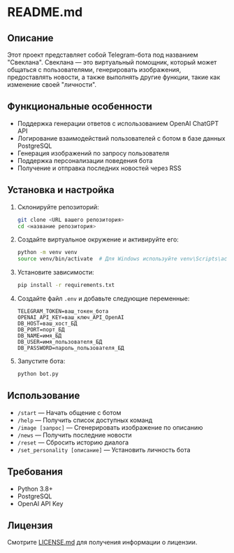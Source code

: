 # README.md

## Описание

Этот проект представляет собой Telegram-бота под названием "Свеклана". Свеклана — это виртуальный помощник, который может общаться с пользователями, генерировать изображения, предоставлять новости, а также выполнять другие функции, такие как изменение своей "личности".

## Функциональные особенности
- Поддержка генерации ответов с использованием OpenAI ChatGPT API
- Логирование взаимодействий пользователей с ботом в базе данных PostgreSQL
- Генерация изображений по запросу пользователя
- Поддержка персонализации поведения бота
- Получение и отправка последних новостей через RSS

## Установка и настройка

1. Склонируйте репозиторий:
   ```bash
   git clone <URL вашего репозитория>
   cd <название репозитория>
   ```

2. Создайте виртуальное окружение и активируйте его:
   ```bash
   python -m venv venv
   source venv/bin/activate  # Для Windows используйте venv\Scripts\activate
   ```

3. Установите зависимости:
   ```bash
   pip install -r requirements.txt
   ```

4. Создайте файл `.env` и добавьте следующие переменные:
   ```
   TELEGRAM_TOKEN=ваш_токен_бота
   OPENAI_API_KEY=ваш_ключ_API_OpenAI
   DB_HOST=ваш_хост_БД
   DB_PORT=порт_БД
   DB_NAME=имя_БД
   DB_USER=имя_пользователя_БД
   DB_PASSWORD=пароль_пользователя_БД
   ```

5. Запустите бота:
   ```bash
   python bot.py
   ```

## Использование
- `/start` — Начать общение с ботом
- `/help` — Получить список доступных команд
- `/image [запрос]` — Сгенерировать изображение по описанию
- `/news` — Получить последние новости
- `/reset` — Сбросить историю диалога
- `/set_personality [описание]` — Установить личность бота

## Требования
- Python 3.8+
- PostgreSQL
- OpenAI API Key

## Лицензия
Смотрите [LICENSE.md](LICENSE.md) для получения информации о лицензии.
